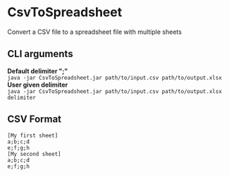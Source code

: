 # CsvToSpreadsheet
Convert a CSV file to a spreadsheet file with multiple sheets

## CLI arguments
**Default delimiter ";"**    
```java -jar CsvToSpreadsheet.jar path/to/input.csv path/to/output.xlsx```    
**User given delimiter**    
```java -jar CsvToSpreadsheet.jar path/to/input.csv path/to/output.xlsx delimiter```

## CSV Format
```
[My first sheet]
a;b;c;d
e;f;g;h
[My second sheet]
a;b;c;d
e;f;g;h
```
